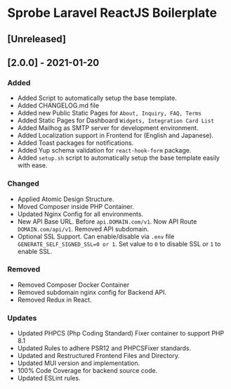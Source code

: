 # Sprobe Laravel ReactJS Boilerplate

## [Unreleased]

## [2.0.0] - 2021-01-20
### Added
- Added Script to automatically setup the base template.
- Added CHANGELOG.md file
- Added new Public Static Pages for `About, Inquiry, FAQ, Terms`
- Added Static Pages for Dashboard `Widgets, Integration Card List`
- Added Mailhog as SMTP server for development environment.
- Added Localization support in Frontend for (English and Japanese).
- Added Toast packages for notifications.
- Added Yup schema validation for `react-hook-form` package.
- Added `setup.sh` script to automatically setup the base template easily with ease.

### Changed
- Applied Atomic Design Structure.
- Moved Composer inside PHP Container.
- Updated Nginx Config for all environments.
- New API Base URL. Before `api.DOMAIN.com/v1`. Now API Route `DOMAIN.com/api/v1`. Removed API subdomain.
- Optional SSL Support. Can enable/disable via `.env` file `GENERATE_SELF_SIGNED_SSL=0 or 1`. Set value to `0` to disable SSL or `1` to enable SSL.

### Removed
- Removed Composer Docker Container
- Removed subdomain nginx config for Backend API.
- Removed Redux in React.

### Updates
- Updated PHPCS (Php Coding Standard) Fixer container to support PHP 8.1
- Updated Rules to adhere PSR12 and PHPCSFixer standards.
- Updated and Restructured Frontend Files and Directory.
- Updated MUI version and implementation.
- 100% Code Coverage for backend source code.
- Updated ESLint rules.
